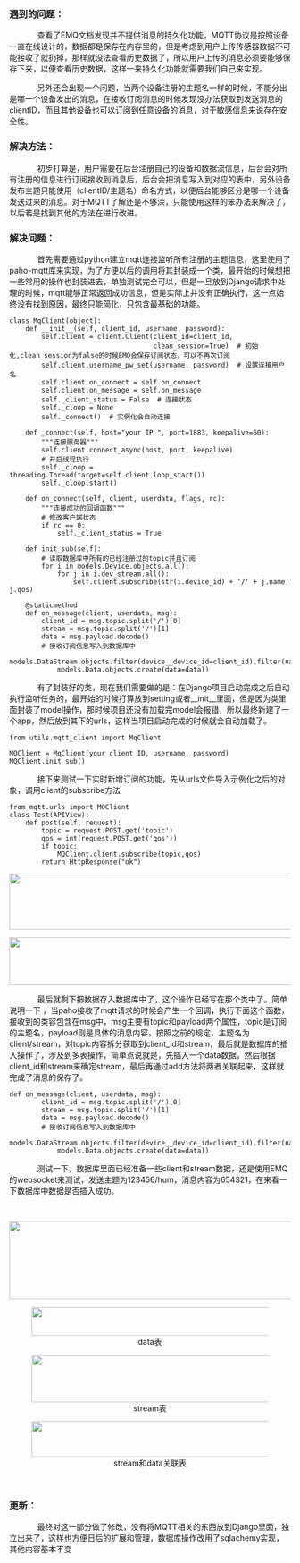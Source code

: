 <h3>遇到的问题：</h3>

<p style="text-indent:50px;">查看了EMQ文档发现并不提供消息的持久化功能，MQTT协议是按照设备一直在线设计的，数据都是保存在内存里的，但是考虑到用户上传传感器数据不可能接收了就扔掉，那样就没法查看历史数据了，所以用户上传的消息必须要能够保存下来，以便查看历史数据，这样一来持久化功能就需要我们自己来实现。</p>

<p style="text-indent:50px;">另外还会出现一个问题，当两个设备注册的主题名一样的时候，不能分出是哪一个设备发出的消息，在接收订阅消息的时候发现没办法获取到发送消息的clientID，而且其他设备也可以订阅到任意设备的消息，对于敏感信息来说存在安全性。</p>

<h3>解决方法：</h3>

<p style="text-indent:50px;">初步打算是，用户需要在后台注册自己的设备和数据流信息，后台会对所有注册的信息进行订阅接收到消息后，后台会把消息写入到对应的表中，另外设备发布主题只能使用（clientID/主题名）命名方式，以便后台能够区分是哪一个设备发送过来的消息。对于MQTT了解还是不够深，只能使用这样的笨办法来解决了，以后若是找到其他的方法在进行改进。</p>

<h3>解决问题：</h3>

<p style="text-indent:50px;">首先需要通过python建立mqtt连接监听所有注册的主题信息，这里使用了paho-mqtt库来实现，为了方便以后的调用将其封装成一个类，最开始的时候想把一些常用的操作也封装进去，单独测试完全可以，但是一旦放到Django请求中处理的时候，mqtt能够正常返回成功信息，但是实际上并没有正确执行，这一点始终没有找到原因，最终只能简化，只包含最基础的功能。</p>

<pre class="has">
<code class="language-python">class MqClient(object):
    def __init__(self, client_id, username, password):
        self.client = client.Client(client_id=client_id,
                                    clean_session=True)  # 初始化,clean_session为false的时候EMQ会保存订阅状态，可以不再次订阅
        self.client.username_pw_set(username, password)  # 设置连接用户名
        self.client.on_connect = self.on_connect
        self.client.on_message = self.on_message
        self._client_status = False  # 连接状态
        self._cloop = None
        self._connect()  # 实例化会自动连接

    def _connect(self, host="your IP ", port=1883, keepalive=60):
        """连接服务器"""
        self.client.connect_async(host, port, keepalive)
        # 开启线程执行
        self._cloop = threading.Thread(target=self.client.loop_start())
        self._cloop.start()

    def on_connect(self, client, userdata, flags, rc):
        """连接成功的回调函数"""
        # 修改客户端状态
        if rc == 0:
            self._client_status = True

    def init_sub(self):
        # 读取数据库中所有的已经注册过的topic并且订阅
        for i in models.Device.objects.all():
            for j in i.dev_stream.all():
                self.client.subscribe(str(i.device_id) + '/' + j.name, j.qos)

    @staticmethod
    def on_message(client, userdata, msg):
        client_id = msg.topic.split('/')[0]
        stream = msg.topic.split('/')[1]
        data = msg.payload.decode()
        # 接收订阅信息写入到数据库中
        models.DataStream.objects.filter(device__device_id=client_id).filter(name=stream).first().data.add(
            models.Data.objects.create(data=data))</code></pre>

<p style="text-indent:50px;">有了封装好的类，现在我们需要做的是：在Django项目启动完成之后自动执行监听任务的，最开始的时候打算放到setting或者__init__里面，但是因为类里面封装了model操作，那时候项目还没有加载完model会报错，所以最终新建了一个app，然后放到其下的urls，这样当项目启动完成的时候就会自动加载了。</p>

<pre class="has">
<code>from utils.mqtt_client import MqClient

MQClient = MqClient(your client ID, username, password)
MQClient.init_sub()</code></pre>

<p style="text-indent:50px;">接下来测试一下实时新增订阅的功能，先从urls文件导入示例化之后的对象，调用client的subscribe方法</p>

<pre class="has">
<code class="language-python">from mqtt.urls import MQClient
class Test(APIView):
    def post(self, request):
        topic = request.POST.get('topic')
        qos = int(request.POST.get('qos'))
        if topic:
            MQClient.client.subscribe(topic,qos)
        return HttpResponse("ok")</code></pre>

<p style="text-align:center;"><img alt="" class="has" height="100" src="https://img-blog.csdnimg.cn/20181107111120198.png" width="1173" /></p>

<p style="text-align:center;"><img alt="" class="has" height="86" src="https://img-blog.csdnimg.cn/20181107111210936.png" width="998" /></p>

<p style="text-indent:50px;">最后就剩下把数据存入数据库中了，这个操作已经写在那个类中了。简单说明一下 ，当paho接收了mqtt请求的时候会产生一个回调，执行下面这个函数，接收到的类容包含在msg中，msg主要有topic和payload两个属性，topic是订阅的主题名，payload则是具体的消息内容，按照之前的规定，主题名为client/stream，对topic内容拆分获取到client_id和stream，最后就是数据库的插入操作了，涉及到多表操作，简单点说就是，先插入一个data数据，然后根据client_id和stream来确定stream，最后再通过add方法将两者关联起来，这样就完成了消息的保存了。</p>

<pre class="has">
<code class="language-python">def on_message(client, userdata, msg):
        client_id = msg.topic.split('/')[0]
        stream = msg.topic.split('/')[1]
        data = msg.payload.decode()
        # 接收订阅信息写入到数据库中
        models.DataStream.objects.filter(device__device_id=client_id).filter(name=stream).first().data.add(
            models.Data.objects.create(data=data))</code></pre>

<p style="text-indent:50px;">测试一下，数据库里面已经准备一些client和stream数据，还是使用EMQ的websocket来测试，发送主题为123456/hum，消息内容为654321，在来看一下数据库中数据是否插入成功。</p>

<p style="text-indent:50px;"> </p>

<p style="text-align:center;"><img alt="" class="has" height="140" src="https://img-blog.csdnimg.cn/20181107113047550.png" width="785" /></p>

<div style="text-align:center;">
<figure class="image"><img alt="" height="51" src="https://img-blog.csdnimg.cn/20181107113809200.png" width="561" /><figcaption>data表</figcaption></figure></div>

<div style="text-align:center;">
<figure class="image"><img alt="" height="85" src="https://img-blog.csdnimg.cn/20181107113844420.png" width="822" /><figcaption>stream表</figcaption></figure></div>

<div style="text-align:center;">
<figure class="image"><img alt="" height="64" src="https://img-blog.csdnimg.cn/20181107113941992.png" width="536" /><figcaption>stream和data关联表</figcaption></figure></div>

<p style="text-indent:50px;"> </p>

<h3 style="text-indent:0px;">更新：</h3>

<p style="text-indent:50px;">最终对这一部分做了修改，没有将MQTT相关的东西放到Django里面，独立出来了，这样也方便日后的扩展和管理，数据库操作改用了sqlachemy实现，其他内容基本不变</p>

<p style="text-indent:50px;"> </p>